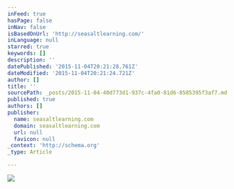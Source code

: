 ```yaml
---
inFeed: true
hasPage: false
inNav: false
isBasedOnUrl: 'http://seasaltlearning.com/'
inLanguage: null
starred: true
keywords: []
description: ''
datePublished: '2015-11-04T20:21:28.761Z'
dateModified: '2015-11-04T20:21:24.721Z'
author: []
title: ''
sourcePath: _posts/2015-11-04-40d773d1-937c-4fa0-81d6-8585395f3af7.md
published: true
authors: []
publisher:
  name: seasaltlearning.com
  domain: seasaltlearning.com
  url: null
  favicon: null
_context: 'http://schema.org'
_type: Article

---
```

![](http://seasaltlearning.com/wp-content/uploads/2015/10/Seasalt-illustrations-13.jpg)